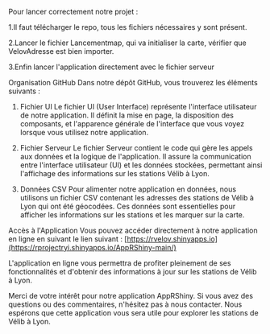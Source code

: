 Pour lancer correctement notre projet :

1.Il faut télécharger le repo, tous les fichiers nécessaires y sont présent.

2.Lancer le fichier Lancementmap, qui va initialiser la carte, vérifier que VelovAdresse est bien importer.

3.Enfin lancer l'application directement avec le fichier serveur

Organisation GitHub
Dans notre dépôt GitHub, vous trouverez les éléments suivants :

1. Fichier UI
Le fichier UI (User Interface) représente l'interface utilisateur de notre application. Il définit la mise en page, la disposition des composants, et l'apparence générale de l'interface que vous voyez lorsque vous utilisez notre application.

2. Fichier Serveur
Le fichier Serveur contient le code qui gère les appels aux données et la logique de l'application. Il assure la communication entre l'interface utilisateur (UI) et les données stockées, permettant ainsi l'affichage des informations sur les stations Vélib à Lyon.

3. Données CSV
Pour alimenter notre application en données, nous utilisons un fichier CSV contenant les adresses des stations de Vélib à Lyon qui ont été géocodées. Ces données sont essentielles pour afficher les informations sur les stations et les marquer sur la carte.

Accès à l'Application
Vous pouvez accéder directement à notre application en ligne en suivant le lien suivant : [https://rvelov.shinyapps.io](https://rprojectryi.shinyapps.io/AppRShiny-main/)

L'application en ligne vous permettra de profiter pleinement de ses fonctionnalités et d'obtenir des informations à jour sur les stations de Vélib à Lyon.

Merci de votre intérêt pour notre application AppRShiny. Si vous avez des questions ou des commentaires, n'hésitez pas à nous contacter. Nous espérons que cette application vous sera utile pour explorer les stations de Vélib à Lyon.
